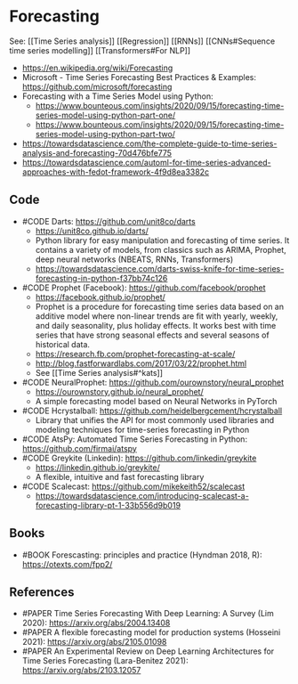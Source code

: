 # Forecasting
See: 
[[Time Series analysis]]
[[Regression]]
[[RNNs]]
[[CNNs#Sequence time series modelling]]
[[Transformers#For NLP]]

- https://en.wikipedia.org/wiki/Forecasting
- Microsoft - Time Series Forecasting Best Practices & Examples: https://github.com/microsoft/forecasting
- Forecasting with a Time Series Model using Python: 
	- https://www.bounteous.com/insights/2020/09/15/forecasting-time-series-model-using-python-part-one/
	- https://www.bounteous.com/insights/2020/09/15/forecasting-time-series-model-using-python-part-two/
- https://towardsdatascience.com/the-complete-guide-to-time-series-analysis-and-forecasting-70d476bfe775
- https://towardsdatascience.com/automl-for-time-series-advanced-approaches-with-fedot-framework-4f9d8ea3382c

## Code
- #CODE Darts: https://github.com/unit8co/darts
	- https://unit8co.github.io/darts/
	- Python library for easy manipulation and forecasting of time series. It contains a variety of models, from classics such as ARIMA, Prophet,  deep neural networks (NBEATS, RNNs, Transformers)
	- https://towardsdatascience.com/darts-swiss-knife-for-time-series-forecasting-in-python-f37bb74c126
- #CODE Prophet (Facebook): https://github.com/facebook/prophet
	- https://facebook.github.io/prophet/
	- Prophet is a procedure for forecasting time series data based on an additive model where non-linear trends are fit with yearly, weekly, and daily seasonality, plus holiday effects. It works best with time series that have strong seasonal effects and several seasons of historical data.
	- https://research.fb.com/prophet-forecasting-at-scale/
	- http://blog.fastforwardlabs.com/2017/03/22/prophet.html	
	- See [[Time Series analysis#^kats]]
- #CODE NeuralProphet: https://github.com/ourownstory/neural_prophet
	- https://ourownstory.github.io/neural_prophet/
	- A simple forecasting model based on Neural Networks in PyTorch
- #CODE Hcrystalball: https://github.com/heidelbergcement/hcrystalball
	- Library that unifies the API for most commonly used libraries and modeling techniques for time-series forecasting in Python
- #CODE AtsPy: Automated Time Series Forecasting in Python: https://github.com/firmai/atspy
- #CODE Greykite (Linkedin): https://github.com/linkedin/greykite
	- https://linkedin.github.io/greykite/
	- A flexible, intuitive and fast forecasting library
- #CODE Scalecast: https://github.com/mikekeith52/scalecast
	- https://towardsdatascience.com/introducing-scalecast-a-forecasting-library-pt-1-33b556d9b019

## Books
- #BOOK Forescasting: principles and practice (Hyndman 2018, R): https://otexts.com/fpp2/


## References
- #PAPER Time Series Forecasting With Deep Learning: A Survey (Lim 2020): https://arxiv.org/abs/2004.13408
- #PAPER A flexible forecasting model for production systems (Hosseini 2021): https://arxiv.org/abs/2105.01098
- #PAPER An Experimental Review on Deep Learning Architectures for Time Series Forecasting (Lara-Benitez 2021): https://arxiv.org/abs/2103.12057
